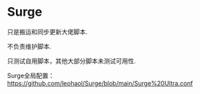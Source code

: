 # Surge
只是搬运和同步更新大佬脚本.

不负责维护脚本.

只测试自用脚本，其他大部分脚本未测试可用性.

Surge全局配置：
https://github.com/leohaol/Surge/blob/main/Surge%20Ultra.conf
